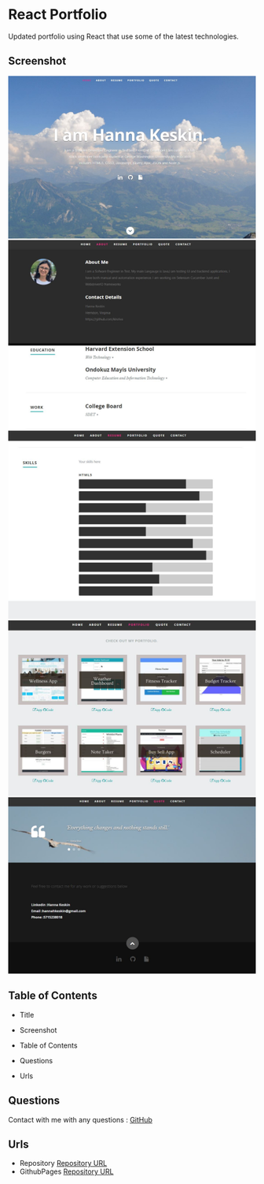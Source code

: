 # React Portfolio

Updated portfolio using React that use some of the latest technologies.

## Screenshot

![Home](./public/images/screenshots/home.JPG)
![About](./public/images/screenshots/about.JPG)
![Skills](./public/images/screenshots/skills.JPG)
![Portfolio](./public/images/screenshots/portfolio.JPG)
![Contact](./public/images/screenshots/contact.JPG)


## Table of Contents

* Title

* Screenshot

* Table of Contents

* Questions

* Urls

## Questions
Contact with me with any questions : [GitHub](https://github.com/kinziva)<br />

## Urls
* Repository [Repository URL ](https://github.com/kinziva/HKReactPortfolio)
* GithubPages [Repository URL ](https://kinziva.github.io/HKReactPortfolio/)



